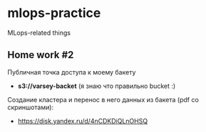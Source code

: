 # mlops-practice
MLops-related things

## Home work #2
Публичная точка доступа к моему бакету
* **s3://varsey-backet** (я знаю что правильно bucket :)

Создание кластера и перенос в него данных из бакета (pdf со скриншотами):
* https://disk.yandex.ru/d/4nCDKDiQLnOHSQ